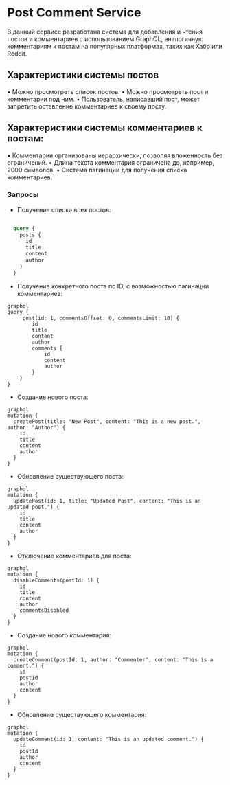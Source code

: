 # Post Comment Service

В данный сервисе разработана система для добавления и чтения постов и комментариев с использованием GraphQL, аналогичную комментариям к постам на популярных платформах, таких как Хабр или Reddit.

## Характеристики системы постов

•	Можно просмотреть список постов.
•	Можно просмотреть пост и комментарии под ним.
•	Пользователь, написавший пост, может запретить оставление комментариев к своему посту.

## Характеристики системы комментариев к постам:
•	Комментарии организованы иерархически, позволяя вложенность без ограничений.
•	Длина текста комментария ограничена до, например, 2000 символов.
•	Система пагинации для получения списка комментариев.

### Запросы
- Получение списка всех постов:
```graphql

  query {
    posts {
      id
      title
      content
      author
    }
  }
```
- Получение конкретного поста по ID, с возможностью пагинации комментариев:
```
graphql
query {
     post(id: 1, commentsOffset: 0, commentsLimit: 10) {
        id
        title
        content
        author
        comments {
            id
            content
            author
        }
    }
}
```
- Создание нового поста:
```
graphql
mutation {
  createPost(title: "New Post", content: "This is a new post.", author: "Author") {
    id
    title
    content
    author
  }
}
```
- Обновление существующего поста:
```
graphql
mutation {
  updatePost(id: 1, title: "Updated Post", content: "This is an updated post.") {
    id
    title
    content
    author
  }
}
```
- Отключение комментариев для поста:
```
graphql
mutation {
  disableComments(postId: 1) {
    id
    title
    content
    author
    commentsDisabled
  }
}
```
- Создание нового комментария:
```
graphql
mutation {
  createComment(postId: 1, author: "Commenter", content: "This is a comment.") {
    id
    postId
    author
    content
  }
}
```
- Обновление существующего комментария:
```
graphql
mutation {
  updateComment(id: 1, content: "This is an updated comment.") {
    id
    postId
    author
    content
  }
}
```